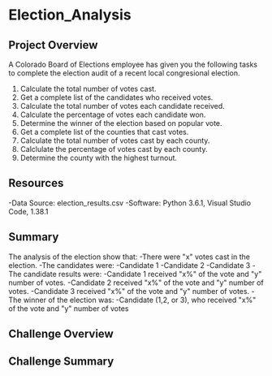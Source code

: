 # Election_Analysis
## Project Overview
A Colorado Board of Elections employee has given you the following tasks to complete the election audit of a recent local congresional election.

1. Calculate the total number of votes cast.
2. Get a complete list of the candidates who received votes.
3. Calculate the total number of votes each candidate received.
4. Calculate the percentage of votes each candidate won.
5. Determine the winner of the election based on popular vote.
6. Get a complete list of the counties that cast votes.
7. Calculate the total number of votes cast by each county.
8. Calclulate the percentage of votes cast by each county.
9. Determine the county with the highest turnout.

## Resources
-Data Source:  election_results.csv
-Software:  Python 3.6.1, Visual Studio Code, 1.38.1

## Summary
The analysis of the election show that:
-There were "x" votes cast in the election.
-The candidates were:
  -Candidate 1
  -Candidate 2
  -Candidate 3
-The candidate results were:
  -Candidate 1 received "x%" of the vote and "y" number of votes.
  -Candidate 2 received "x%" of the vote and "y" number of votes.
  -Candidate 3 received "x%" of the vote and "y" number of votes.
-The winner of the election was:
  -Candidate (1,2, or 3), who received "x%" of the vote and "y" number of votes
  
## Challenge Overview

## Challenge Summary
